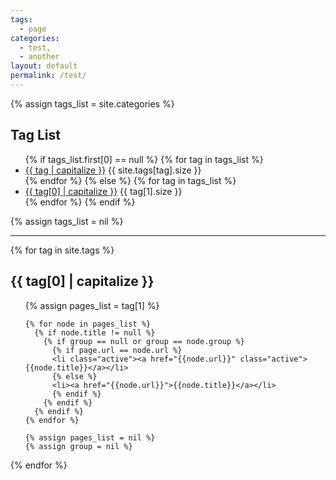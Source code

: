 ```yaml
---
tags: 
  - page
categories:
  - test,
  - another
layout: default
permalink: /test/
---
```


{% assign tags_list = site.categories %}

<h2 class='tag-header'>Tag List</h2>
<ul>
  {% if tags_list.first[0] == null %}
    {% for tag in tags_list %}
      <li>
        <a href="/tags#{{ tag | slugify }}-ref" class='list-group-item'>{{ tag | capitalize }}</a>
        <span class='badge-success'>{{ site.tags[tag].size }}</span>
      </li>
    {% endfor %}
  {% else %}
    {% for tag in tags_list %}
      <li>
        <a href="/tags#{{ tag[0] | slugify }}-ref" class='list-group-item'>{{ tag[0] | capitalize }}</a>
        <span class='badge-success'>{{ tag[1].size }}</span>
      </li>
    {% endfor %}
  {% endif %}
</ul>
{% assign tags_list = nil %}

<hr />

{% for tag in site.tags %}
  <h2 class='tag-header' id="{{ tag[0] | slugify }}-ref">{{ tag[0] | capitalize }}</h2>
  <ul>
    {% assign pages_list = tag[1] %}

    {% for node in pages_list %}
      {% if node.title != null %}
        {% if group == null or group == node.group %}
          {% if page.url == node.url %}
          <li class="active"><a href="{{node.url}}" class="active">{{node.title}}</a></li>
          {% else %}
          <li><a href="{{node.url}}">{{node.title}}</a></li>
          {% endif %}
        {% endif %}
      {% endif %}
    {% endfor %}

    {% assign pages_list = nil %}
    {% assign group = nil %}
  </ul>
  {% endfor %}
